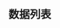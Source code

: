 <!--
 * @Description: 
 * @Version: 
 * @Autor: MrSong
 * @Date: 2020-07-17 20:37:12
 * @LastEditors: MrSong
 * @LastEditTime: 2020-07-17 22:24:28
--> 
## 数据列表

<template>
<div class='mydata'>
  <el-button type="primary" @click="getDetail">获取数据</el-button>
  <el-button type="primary" @click="go">dialog测试</el-button>
  <el-dialog title="提示" :visible.sync="dialogVisible" width="50%" :before-close="handleClose">
    <span>这是一段信息</span>
    <span slot="footer" class="dialog-footer">
      <el-button @click="dialogVisible = false">取 消</el-button>
      <el-button type="primary" @click="dialogVisible = false">确 定</el-button>
    </span>
  </el-dialog>
  <div class='table-box' v-if='iShow'>
    <el-table :data="noteList" height="500" style="width: 100%">
      <el-table-column type="expand">
        <template slot-scope="props">
          <el-form label-position="left" inline class="demo-table-expand">
            <el-form-item label="名称">
              <span>{{ props.row.title }}</span>
            </el-form-item>
            <el-form-item label="ID">
              <span>{{ props.row.id }}</span>
            </el-form-item>
            <el-form-item label="描述">
              <span>{{ props.row.md }}</span>
            </el-form-item>
          </el-form>
        </template>
      </el-table-column>
      <el-table-column label="ID" prop="id" width='100'></el-table-column>
      <el-table-column label="名称" prop="title" width='200'></el-table-column>
      <el-table-column label="描述" prop="md"></el-table-column>
      <el-table-column fixed="right" label="操作" align='center' width="100">
        <template slot-scope="scope">
          <el-button @click="handleClick(scope.row,1)" type="text" size="small">删除</el-button>
          <el-button @click="handleClick(scope.row,2)" type="text" size="small">编辑</el-button>
        </template>
      </el-table-column>
    </el-table>
  </div>
</div>
</template>

<script>
import api from "./.vuepress/utils/api";
import {
  parseTime,
  getTime
} from "./.vuepress/utils/index.js";
export default {
  data() {
    return {
      dialogVisible: false,
      noteList: [],
      total: 10,
      pageSize: 5,
      iShow: false
    };
  },
  mounted() {},
  methods: {
    handleClick(row,type) {
      console.log(row,type);
    },
    getDetail(pageSize) {
      let data = {
        id: "root",
        pageNo: 1,
        pageSize: pageSize || this.pageSize
      };
      this.$http({
          url: api.get_note(),
          method: "post",
          data: data
        })
        .then(res => {
          let data = res.data;
          this.total = res.total;
          this.pageSize = Number(res.pageSize);
          this.noteList = [];
          for (const key in data) {
            if (data.hasOwnProperty(key)) {
              const item = data[key];
              if (!item.img) {
                item.img = `images/girl.jpg`;
              }
              item.month = parseTime(item.time).substr(5, 5);
              item.year = parseTime(item.time).substr(0, 4);
              this.noteList.push(item);
              setTimeout(() => {
                this.iShow = true;
              }, 500);
            }
          }
          this.noteList.reverse();
          console.log(this.noteList);
        })
        .catch(err => {
          console.log("log", err);
        });
    },
    go() {
      let that = this;
      this.$message({
        message: "恭喜你，这是一条成功消息",
        type: "success",
        duration: "2000",
        onClose() {
          that.dialogVisible = true;
        }
      });
    },
    handleClose(done) {
      this.$confirm("确认关闭？")
        .then(_ => {
          done();
        })
        .catch(_ => {});
    }
  }
};
</script>

<style lang="scss">
.mydata {
  .demo-table-expand {
    font-size: 0;
  }

  .demo-table-expand label {
    width: 90px;
    color: #99a9bf;
  }

  .demo-table-expand .el-form-item {
    margin-right: 0;
    margin-bottom: 0;
    width: calc(100% - 100px);

    span {
      display: block;
      line-height: 25px;
    }
  }

  .table-box {
    margin-top: 1rem;
  }

  table {
    margin: 0;

    th,
    td {
      border: 0
    }
  }

  .el-table .cell {
    word-break: break-all;
    overflow: hidden;
    text-overflow: ellipsis;
    display: -webkit-box;
    -webkit-line-clamp: 4;
    -webkit-box-orient: vertical;
  }
}
</style>
